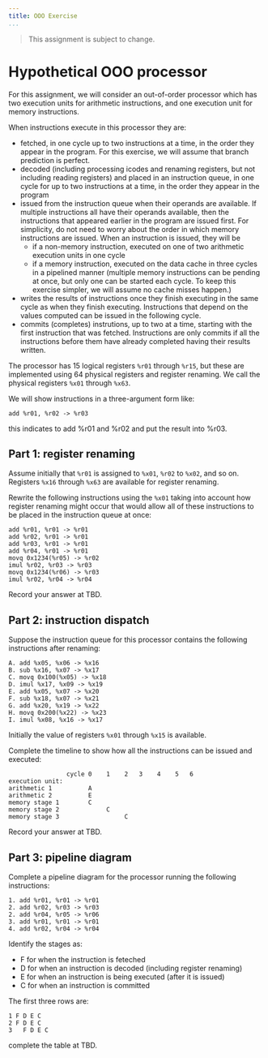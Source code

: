 ```yaml
---
title: OOO Exercise
...
```


> This assignment is subject to change.

# Hypothetical OOO processor

For this assignment, we will consider an out-of-order processor which has two execution units for
arithmetic instructions, and one execution unit for memory instructions.

When instructions execute in this processor they are:

*  fetched, in one cycle up to two instructions at a time, in the order they appear in the program. For this exercise, we will assume that branch prediction is perfect.
*  decoded (including processing icodes and renaming registers, but not including reading registers) and placed in an instruction queue, in one cycle for up to two instructions at a time, in the order they appear in the program
*  issued from the instruction queue when their operands are available. If multiple instructions all have their operands available, then the instructions that appeared earlier in the program are issued first. For simplicity, do not need to worry about the order in which memory instructions are issued. When an instruction is issued, they will be
    *  if a non-memory instruction, executed on one of two arithmetic execution units in one cycle
    *  if a memory instruction, executed on the data cache in three cycles in a pipelined manner (multiple memory instructions can be pending at once, but only one can be started each cycle. To keep this exercise simpler, we will assume no cache misses happen.)
*  writes the results of instructions once they finish executing in the same cycle as when they finish executing. Instructions that depend on the values computed can be issued in the following cycle.
*  commits (completes) instrutions, up to two at a time, starting with the first instruction that was fetched. Instructions are only commits if all the instructions before them have already completed having their results written.

The processor has 15 logical registers `%r01` through `%r15`, but these are implemented using 64 physical registers and register renaming. We call the physical registers `%x01` through `%x63`.

We will show instructions in a three-argument form like:
    
    add %r01, %r02 -> %r03

this indicates to add %r01 and %r02 and put the result into %r03.

## Part 1: register renaming

Assume initially that `%r01` is assigned to `%x01`, `%r02` to `%x02`, and so on.
Registers `%x16` through `%x63` are available for register renaming.

Rewrite the following instructions using the `%x01` taking into account how register renaming
might occur that would allow all of these instructions to be placed in the instruction queue
at once:

    add %r01, %r01 -> %r01
    add %r02, %r01 -> %r01
    add %r03, %r01 -> %r01
    add %r04, %r01 -> %r01
    movq 0x1234(%r05) -> %r02
    imul %r02, %r03 -> %r03
    movq 0x1234(%r06) -> %r03
    imul %r02, %r04 -> %r04

Record your answer at TBD.

## Part 2: instruction dispatch

Suppose the instruction queue for this processor contains the following instructions
after renaming:

    A. add %x05, %x06 -> %x16
    B. sub %x16, %x07 -> %x17
    C. movq 0x100(%x05) -> %x18
    D. imul %x17, %x09 -> %x19
    E. add %x05, %x07 -> %x20
    F. sub %x18, %x07 -> %x21
    G. add %x20, %x19 -> %x22
    H. movq 0x200(%x22) -> %x23
    I. imul %x08, %x16 -> %x17

Initially the value of registers `%x01` through `%x15` is available.


Complete the timeline to show how all the instructions can be issued and executed:

                    cycle 0    1    2   3    4    5   6
    execution unit:       
    arithmetic 1          A
    arithmetic 2          E
    memory stage 1        C
    memory stage 2             C
    memory stage 3                  C
    
Record your answer at TBD.

## Part 3: pipeline diagram

Complete a pipeline diagram for the processor running the following instructions:

    1. add %r01, %r01 -> %r01
    2. add %r02, %r03 -> %r03
    2. add %r04, %r05 -> %r06
    3. add %r01, %r01 -> %r01
    4. add %r02, %r04 -> %r04

Identify the stages as:
*  F for when the instruction is feteched
*  D for when an instruction is decoded (including register renaming)
*  E for when an instruction is being executed (after it is issued)
*  C for when an instruction is committed

The first three rows are:

    1 F D E C
    2 F D E C
    3   F D E C

complete the table at TBD.


